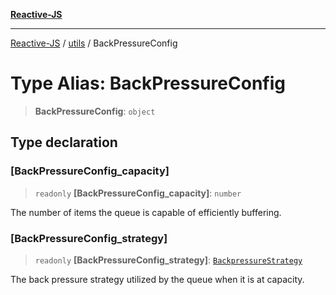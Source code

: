 [**Reactive-JS**](../../README.md)

***

[Reactive-JS](../../README.md) / [utils](../README.md) / BackPressureConfig

# Type Alias: BackPressureConfig

> **BackPressureConfig**: `object`

## Type declaration

### \[BackPressureConfig\_capacity\]

> `readonly` **\[BackPressureConfig\_capacity\]**: `number`

The number of items the queue is capable of efficiently buffering.

### \[BackPressureConfig\_strategy\]

> `readonly` **\[BackPressureConfig\_strategy\]**: [`BackpressureStrategy`](BackpressureStrategy.md)

The back pressure strategy utilized by the queue when it is at capacity.
